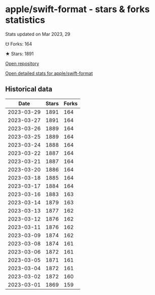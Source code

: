 # apple/swift-format - stars & forks statistics

Stats updated on Mar 2023, 29

☋ Forks: 164

★ Stars: 1891

[Open repository](https://github.com/apple/swift-format)

[Open detailed stats for apple/swift-format](https://reviewgithub.com/rep/apple/swift-format)

## Historical data
| Date | Stars | Forks |
|------|-------|-------|
| 2023-03-29 | 1891 | 164 | 
| 2023-03-27 | 1891 | 164 | 
| 2023-03-26 | 1889 | 164 | 
| 2023-03-25 | 1889 | 164 | 
| 2023-03-24 | 1888 | 164 | 
| 2023-03-22 | 1887 | 164 | 
| 2023-03-21 | 1887 | 164 | 
| 2023-03-20 | 1886 | 164 | 
| 2023-03-18 | 1885 | 164 | 
| 2023-03-17 | 1884 | 164 | 
| 2023-03-16 | 1883 | 163 | 
| 2023-03-14 | 1879 | 163 | 
| 2023-03-13 | 1877 | 162 | 
| 2023-03-12 | 1876 | 162 | 
| 2023-03-11 | 1876 | 162 | 
| 2023-03-09 | 1874 | 162 | 
| 2023-03-08 | 1874 | 161 | 
| 2023-03-06 | 1872 | 161 | 
| 2023-03-05 | 1871 | 161 | 
| 2023-03-04 | 1872 | 161 | 
| 2023-03-02 | 1872 | 160 | 
| 2023-03-01 | 1869 | 159 | 

